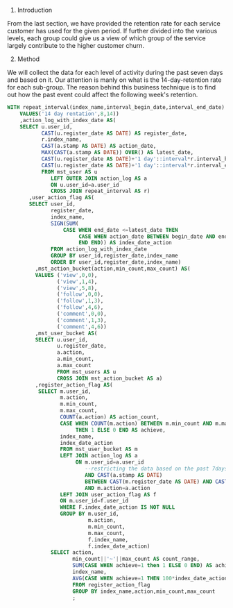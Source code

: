 
 1. Introduction 

From the last section, we have provided the retention rate for each service customer has used for the given period. 
If further divided into the various levels, each group could give us a view of which group of the service largely contribute to 
the higher customer churn.  

2. Method

We will collect the data for each level of activity during the past seven days and based on it.
Our attention is manly on what is the 14-day-retention rate for each sub-group.
The reason behind this business technique is to find out how the past event could affect the following week's retention. 




```sql
WITH repeat_interval(index_name,interval_begin_date,interval_end_date) AS(
    VALUES('14 day rentation',8,14))
    ,action_log_with_index_date AS(
    SELECT u.user_id,
           CAST(u.register_date AS DATE) AS register_date,
           r.index_name,
           CAST(a.stamp AS DATE) AS action_date,
           MAX(CAST(a.stamp AS DATE)) OVER() AS latest_date,
           CAST(u.register_date AS DATE)+'1 day'::interval*r.interval_begin_date AS begin_date,
           CAST(u.register_date AS DATE)+'1 day'::interval*r.interval_end_date AS end_date
           FROM mst_user AS u
              LEFT OUTER JOIN action_log AS a
              ON u.user_id=a.user_id
              CROSS JOIN repeat_interval AS r)
       ,user_action_flag AS(
       SELECT user_id,
              register_date,
              index_name,
              SIGN(SUM(
                  CASE WHEN end_date <=latest_date THEN
                       CASE WHEN action_date BETWEEN begin_date AND end_date THEN 1 ELSE 0 
                       END END)) AS index_date_action
              FROM action_log_with_index_date
              GROUP BY user_id,register_date,index_name
              ORDER BY user_id,register_date,index_name)
         ,mst_action_bucket(action,min_count,max_count) AS(
         VALUES ('view',0,0),
                ('view',1,4),
                ('view',5,8),
                ('follow',0,0),
                ('follow',1,3),
                ('follow',4,6),
                ('comment',0,0),
                ('comment',1,3),
                ('comment',4,6))
         ,mst_user_bucket AS(
         SELECT u.user_id, 
                u.register_date,
                a.action,
                a.min_count,
                a.max_count
                FROM mst_users AS u
                CROSS JOIN mst_action_bucket AS a)
         ,register_action_flag AS(
          SELECT m.user_id,
                 m.action,
                 m.min_count,
                 m.max_count,
                 COUNT(a.action) AS action_count,
                 CASE WHEN COUNT(m.action) BETWEEN m.min_count AND m.max_count
                      THEN 1 ELSE 0 END AS achieve,
                 index_name,
                 index_date_action
                 FROM mst_user_bucket AS m
                 LEFT JOIN action_log AS a
                      ON m.user_id=a.user_id
                         --restricting the data based on the past 7days
                         AND CAST(a.stamp AS DATE)  
                         BETWEEN CAST(m.register_date AS DATE) AND CAST(m.register_date AS DATE)+'7 day'::interval
                         AND m.action=a.action
                 LEFT JOIN user_action_flag AS f
                 ON m.user_id=f.user_id
                 WHERE F.index_date_action IS NOT NULL
                 GROUP BY m.user_id,
                          m.action,
                          m.min_count,
                          m.max_count,
                          f.index_name,
                          f.index_date_action)
              SELECT action,
                     min_count||'~'||max_count AS count_range,
                     SUM(CASE WHEN achieve=1 then 1 ELSE 0 END) AS achieve,
                     index_name,
                     AVG(CASE WHEN achieve=1 THEN 100*index_date_action END) as achieve_index_rate 
                     FROM register_action_flag
                     GROUP BY index_name,action,min_count,max_count
                     ;
```
